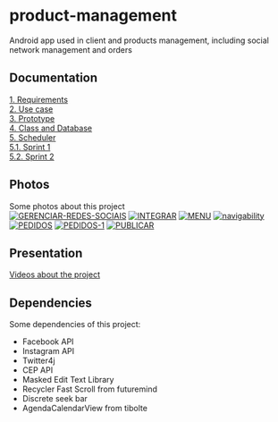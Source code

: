# product-management
Android app used in client and products management, including social network management and orders

## Documentation
<a href="https://drive.google.com/file/d/1q0fQeljYBcmcDFdOz6as17oxuY25g-22/view?usp=sharing">1. Requirements</a><br>
<a href="https://drive.google.com/file/d/1JOSd9ssmQiWxxhx5RQ4t-mIHSZbd2QpP/view?usp=sharing">2. Use case</a><br>
<a href="https://drive.google.com/file/d/12XP5U2A80BErVUme5PudLTxG7LF6ugSU/view?usp=sharing">3. Prototype</a><br>
<a href="https://drive.google.com/file/d/1EScun0XuPby5yXYKmM3NhUgbZljGJ-OY/view?usp=sharing">4. Class and Database</a><br>
<a href="https://drive.google.com/file/d/16RxJQADHotN5P68Yx1C0CvpH_lkQeh8K/view?usp=sharing">5. Scheduler</a><br>
<a href="https://drive.google.com/file/d/1RMULyfJ2QdflvtaUa93BWfdyziSVshgb/view?usp=sharing">5.1. Sprint 1</a><br>
<a href="https://drive.google.com/file/d/1kJpwNcjvKx4OsfXWAzMbBXn1fVDSwrGR/view?usp=sharing">5.2. Sprint 2</a><br>


## Photos
Some photos about this project<br>
<a href="https://imgbb.com/"><img src="https://i.ibb.co/XpJ5jpR/GERENCIAR-REDES-SOCIAIS.jpg" alt="GERENCIAR-REDES-SOCIAIS" border="0"></a>
<a href="https://imgbb.com/"><img src="https://i.ibb.co/Nn6gM5W/INTEGRAR.jpg" alt="INTEGRAR" border="0"></a>
<a href="https://imgbb.com/"><img src="https://i.ibb.co/Y8HppL0/MENU.jpg" alt="MENU" border="0"></a>
<a href="https://ibb.co/LCs6dCw"><img src="https://i.ibb.co/qR29YRG/navigability.png" alt="navigability" border="0"></a>
<a href="https://imgbb.com/"><img src="https://i.ibb.co/CJ26pNX/PEDIDOS.jpg" alt="PEDIDOS" border="0"></a>
<a href="https://imgbb.com/"><img src="https://i.ibb.co/9pgB9tZ/PEDIDOS-1.jpg" alt="PEDIDOS-1" border="0"></a>
<a href="https://imgbb.com/"><img src="https://i.ibb.co/2sL33ZT/PUBLICAR.jpg" alt="PUBLICAR" border="0"></a>



## Presentation
<a href="https://drive.google.com/open?id=1fahSgoSYbEDYhp3kvea-9Y38xAg3Q1Sd">Videos about the project </a>


## Dependencies
Some dependencies of this project:
<br>
<ul>
  <li>Facebook API</li>  
  <li>Instagram API</li>  
  <li>Twitter4j</li> 
  <li>CEP API</li> 
  <li>Masked Edit Text Library</li>
  <li>Recycler Fast Scroll from futuremind</li>
  <li>Discrete seek bar</li>
  <li>AgendaCalendarView from tibolte</li>

</ul>



